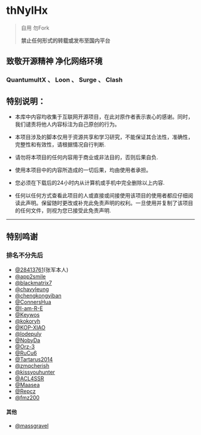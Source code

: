 # thNylHx

>自用 勿Fork
>
> **禁止任何形式的转载或发布至国内平台**

## 致敬开源精神 净化网络环境

### QuantumultX 、 Loon 、 Surge 、 Clash


## 特别说明：

- 本库中内容均收集于互联网开源项目，在此对原作者表示衷心的感谢。同时，我们谴责将他人内容标注为自己原创的行为。

- 本项目涉及的脚本仅用于资源共享和学习研究，不能保证其合法性，准确性，完整性和有效性，请根据情况自行判断.

- 请勿将本项目的任何内容用于商业或非法目的，否则后果自负.

- 使用本项目中的内容所造成的一切后果，均由使用者承担。

- 您必须在下载后的24小时内从计算机或手机中完全删除以上内容.

- 任何以任何方式查看此项目的人或直接或间接使用该项目的使用者都应仔细阅读此声明。保留随时更改或补充此免责声明的权利。一旦使用并复制了该项目的任何文件，则视为您已接受此免责声明.


---
## 特别鸣谢

### 排名不分先后

- [@28413761](https://github.com/28413761)(张军本人)
- [@app2smile](https://github.com/app2smile)
- [@blackmatrix7](https://github.com/blackmatrix7)
- [@chavyleung](https://github.com/chavyleung)
- [@chengkongyiban](https://github.com/chengkongyiban)
- [@ConnersHua](https://github.com/ConnersHua/RuleGo/tree/master)
- [@I-am-R-E](https://github.com/I-am-R-E)
- [@Keywos](https://github.com/Keywos)
- [@kokoryh](https://github.com/kokoryh)
- [@KOP-XIAO](https://github.com/KOP-XIAO)
- [@lodepuly](https://gitlab.com/lodepuly/vpn_tool/-/tree/master/Tool?ref_type=heads)
- [@NobyDa](https://github.com/NobyDa)
- [@Orz-3](https://github.com/Orz-3)
- [@RuCu6](https://github.com/RuCu6)
- [@Tartarus2014](https://github.com/Tartarus2014)
- [@zmqcherish](https://github.com/zmqcherish)
- [@kissyouhunter](https://github.com/kissyouhunter)
- [@ACL4SSR](https://github.com/ACL4SSR/ACL4SSR/tree/master)
- [@Maasea](https://github.com/Maasea/sgmodule)
- [@Repcz](https://github.com/Repcz/Tool)
- [@fmz200](https://github.com/fmz200/wool_scripts)

#### 其他
- [@massgravel](https://github.com/massgravel/Microsoft-Activation-Scripts)

